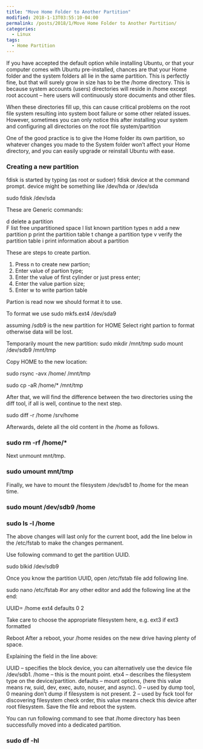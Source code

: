 ```yaml
---
title: "Move Home Folder to Another Partition"
modified: 2018-1-13T03:55:10-04:00
permalink: /posts/2018/1/Move Home Folder to Another Partition/
categories: 
  - Linux
tags:
  - Home Partition
---
```


If you have accepted the default option while installing Ubuntu, or that your computer comes with Ubuntu pre-installed, chances are that your Home folder and the system folders all lie in the same partition. This is perfectly fine, but that will surely grow in size has to be the /home directory. This is because system accounts (users) directories will reside in /home except root account – here users will continuously store documents and other files.

When these directories fill up, this can cause critical problems on the root file system resulting into system boot failure or some other related issues. However, sometimes you can only notice this after installing your system and configuring all directories on the root file system/partition

One of the good practice is to give the Home folder its own partition, so whatever changes you made to the System folder won’t affect your Home directory, and you can easily upgrade or reinstall Ubuntu with ease.

### Creating a new partition

fdisk is started by typing (as root or sudoer) fdisk device at the command prompt. device might be something like /dev/hda or /dev/sda

sudo fdisk /dev/sda 

These are Generic commands:

   d   delete a partition  
   F   list free unpartitioned space
   l   list known partition types
   n   add a new partition
   p   print the partition table
   t   change a partition type
   v   verify the partition table
   i   print information about a partition

These are steps to create partion.

1. Press n to create new partion;
2. Enter value of partion type;
3. Enter the value of first cylinder or just press enter;
4. Enter the value partion size;
5. Enter w to write partion table

Partion is read now we should format it to use.

To format we use
sudo mkfs.ext4 /dev/sda9

assuming /sdb9 is the new partition for HOME
Select right partion to format otherwise data will be lost.

Temporarily mount the new partition:
sudo mkdir /mnt/tmp
sudo mount /dev/sdb9 /mnt/tmp

Copy HOME to the new location:

sudo rsync -avx /home/ /mnt/tmp

sudo cp -aR /home/* /mnt/tmp

After that, we will find the difference between the two directories using the diff tool, if all is well, continue to the next step.

sudo diff -r /home /srv/home

Afterwards, delete all the old content in the /home as follows.

### sudo rm -rf /home/*

Next unmount mnt/tmp.

### sudo umount mnt/tmp

Finally, we have to mount the filesystem /dev/sdb1 to /home for the mean time.

### sudo mount /dev/sdb9 /home
### sudo ls -l /home
The above changes will last only for the current boot, add the line below in the /etc/fstab to make the changes permanent.

Use following command to get the partition UUID.

sudo blkid /dev/sdb9

Once you know the partition UUID, open /etc/fstab file add following line.

sudo nano /etc/fstab   #or any other editor
and add the following line at the end:

UUID=<noted number from above>    /home    ext4    defaults   0  2

Take care to choose the appropriate filesystem here, e.g. ext3 if ext3 formatted

Reboot
After a reboot, your /home resides on the new drive having plenty of space.

Explaining the field in the line above:

UUID – specifies the block device, you can alternatively use the device file /dev/sdb1.
/home – this is the mount point.
etx4 – describes the filesystem type on the device/partition.
defaults – mount options, (here this value means rw, suid, dev, exec, auto, nouser, and async).
0 – used by dump tool, 0 meaning don’t dump if filesystem is not present.
2 – used by fsck tool for discovering filesystem check order, this value means check this device after root filesystem.
Save the file and reboot the system.

You can run following command to see that /home directory has been successfully moved into a dedicated partition.

### sudo df -hl